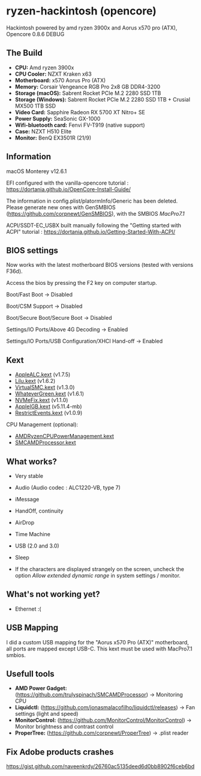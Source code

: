 # ryzen-hackintosh (opencore)
Hackintosh powered by amd ryzen 3900x and Aorus x570 pro (ATX), Opencore 0.8.6 DEBUG

## The Build

* **CPU:** Amd ryzen 3900x
* **CPU Cooler:** NZXT Kraken x63
* **Motherboard:** x570 Aorus Pro (ATX)
* **Memory:** Corsair Vengeance RGB Pro 2x8 GB DDR4-3200
* **Storage (macOS):** Sabrent Rocket PCIe M.2 2280 SSD 1TB
* **Storage (Windows):** Sabrent Rocket PCIe M.2 2280 SSD 1TB + Crusial MX500 1TB SSD
* **Video Card:** Sapphire Radeon RX 5700 XT Nitro+ SE
* **Power Supply:** SeaSonic GX-1000
* **Wifi-bluetooth card:** Fenvi FV-T919 (native support)
* **Case:** NZXT H510 Elite
* **Monitor:** BenQ EX3501R (21/9)

## Information

macOS Monterey v12.6.1

EFI configured with the vanilla-opencore tutorial : https://dortania.github.io/OpenCore-Install-Guide/

The information in config.plist/platormInfo/Generic has been deleted. Please generate new ones with GenSMBIOS (https://github.com/corpnewt/GenSMBIOS), with the SMBIOS *MacPro7.1*

ACPI/SSDT-EC_USBX built manually following the "Getting started with ACPI" tutorial : https://dortania.github.io/Getting-Started-With-ACPI/

## BIOS settings

Now works with the latest motherboard BIOS versions (tested with versions F36d).

Access the bios by pressing the F2 key on computer startup.

Boot/Fast Boot -> Disabled

Boot/CSM Support -> Disabled

Boot/Secure Boot/Secure Boot -> Disabled

Settings/IO Ports/Above 4G Decoding -> Enabled

Settings/IO Ports/USB Configuration/XHCI Hand-off -> Enabled

## Kext

* [AppleALC.kext](https://github.com/acidanthera/AppleALC/releases) (v1.7.5)
* [Lilu.kext](https://github.com/acidanthera/Lilu/releases) (v1.6.2)
* [VirtualSMC.kext](https://github.com/acidanthera/VirtualSMC/releases) (v1.3.0)
* [WhateverGreen.kext](https://github.com/acidanthera/WhateverGreen/releases) (v1.6.1)
* [NVMeFix.kext](https://github.com/acidanthera/NVMeFix/releases) (v1.1.0)
* [AppleIGB.kext](https://github.com/donatengit/AppleIGB/releases) (v5.11.4-mb)
* [RestrictEvents.kext](https://github.com/acidanthera/RestrictEvents/releases) (v1.0.9)

CPU Management (optional):

* [AMDRyzenCPUPowerManagement.kext](https://github.com/trulyspinach/SMCAMDProcessor/releases)
* [SMCAMDProcessor.kext](https://github.com/trulyspinach/SMCAMDProcessor/releases)

## What works?

* Very stable
* Audio (Audio codec : ALC1220-VB, type 7)
* iMessage
* HandOff, continuity
* AirDrop
* Time Machine
* USB (2.0 and 3.0)
* Sleep

* If the characters are displayed strangely on the screen, uncheck the option *Allow extended dynamic range* in system settings / monitor.

## What's not working yet?

* Ethernet :(

## USB Mapping

I did a custom USB mapping for the "Aorus x570 Pro (ATX)" motherboard, all ports are mapped except USB-C. 
This kext must be used with MacPro7.1 smbios.

## Usefull tools

* **AMD Power Gadget:** (https://github.com/trulyspinach/SMCAMDProcessor) -> Monitoring CPU
* **Liquidctl:** (https://github.com/jonasmalacofilho/liquidctl/releases) -> Fan settings (light and speed)
* **MonitorControl:** (https://github.com/MonitorControl/MonitorControl) -> Monitor brightness and contrast control
* **ProperTree:** (https://github.com/corpnewt/ProperTree) -> .plist reader

## Fix Adobe products crashes

https://gist.github.com/naveenkrdy/26760ac5135deed6d0bb8902f6ceb6bd
